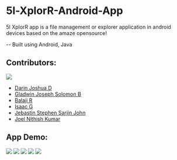 # 5l-XplorR-Android-App

5l XplorR app is a file management or explorer application in android devices based on the amaze opensource!

-- Built using Android, Java 

## Contributors:

<img src="https://img.shields.io/badge/Contributors-6-lightblue">

<ul><li><a href="https://github.com/DarinJoshua-dev">Darin Joshua D</a>

 <li><a href="https://github.com/GladwinJosephSolomon">Gladwin Joseph Solomon B</a>
  
 <li><a href="https://github.com/Balaji036">Balaji R</a>
  
 <li><a href="https://github.com/isaacgn">Isaac G</a>

 <li><a href="https://github.com/Jebastin-stephen">Jebastin Stephen Sarjin John</a>
 
 <li><a href="https://github.com/JoelNithishKumar">Joel Nithish Kumar</a></ul>

## App Demo:

<img src="https://github.com/DarinJoshua-dev/5l-XplorR-Android-App/blob/master/images/Screenshot_1.jpg">
<img src="https://github.com/DarinJoshua-dev/5l-XplorR-Android-App/blob/master/images/Screenshot_2.jpg">
<img src="https://github.com/DarinJoshua-dev/5l-XplorR-Android-App/blob/master/images/Screenshot_3.jpg">
<img src="https://github.com/DarinJoshua-dev/5l-XplorR-Android-App/blob/master/images/Screenshot_4.jpg">
<img src="https://github.com/DarinJoshua-dev/5l-XplorR-Android-App/blob/master/images/Screenshot_5.jpg">

